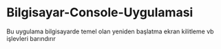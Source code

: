 # Bilgisayar-Console-Uygulamasi
Bu uygulama bilgisayarde temel olan yeniden başlatma ekran kilitleme vb işlevleri barındırır
